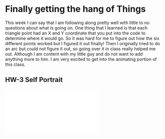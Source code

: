 # Finally getting the hang of Things

This week I can say that I am following along pretty well with little to no questions about what is going on. One thing that I learned is that each triangle point had an X and Y coordinate that you put into the code to determine where it would go. So it was hard for me to figure out how the six different points worked but I figured it out finally! Then I originally tried to do an arc but could not figure it out, so going over it in class really helped me out. Although I am content with my little guy and do not want to add anything more to him. I am very excited to get into the animating portion of this class.

## HW-3 Self Portrait

![My Cartoon Guy](file:///C:/Users/Audra/Documents/191-work/HW-3/index.html)
